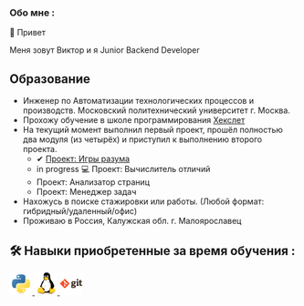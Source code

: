 ### Обо мне :
👋 Привет

Меня зовут Виктор и я Junior Backend Developer
## Образование
- Инженер по Автоматизации технологических процессов и производств.
  Московский политехнический университет г. Москва.
- Прохожу обучение в школе программирования [Хекслет](https://ru.hexlet.io)
- На текущий момент выполнил первый проект, прошёл полностью два модуля (из четырёх) и приступил к выполнению второго проекта.
  - ✔ [Проект: Игры разума](https://github.com/qffo/python-project-49)
  - in progress 💻 Проект: Вычислитель отличий
  - Проект: Анализатор страниц
  - Проект: Менеджер задач
- Нахожусь в поиске стажировки или работы. (Любой формат: гибридный/удаленный/офис)
- Проживаю в Россия, Калужская обл. г. Малоярославец

## :hammer_and_wrench: Навыки приобретенные за время обучения : 
<div>  
  <a href="https://www.python.org" target="_blank"> <img src="https://raw.githubusercontent.com/devicons/devicon/master/icons/python/python-original.svg" alt="python" width="40" height="40"/> </a> 
  <a href="https://www.linux.org/" target="_blank"> <img src="https://raw.githubusercontent.com/devicons/devicon/master/icons/linux/linux-original.svg" alt="linux" width="40" height="40"/> </a>
  <img src="https://github.com/devicons/devicon/blob/master/icons/git/git-original-wordmark.svg" title="Git" **alt="Git" width="40" height="40"/>
</div>  
